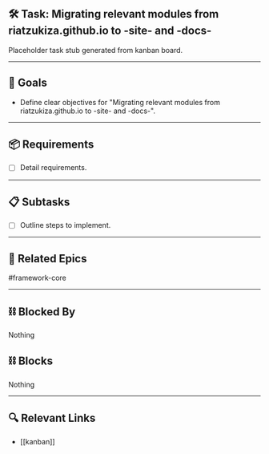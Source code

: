 ## 🛠️ Task: Migrating relevant modules from riatzukiza.github.io to -site- and -docs-

Placeholder task stub generated from kanban board.

---

## 🎯 Goals

- Define clear objectives for "Migrating relevant modules from riatzukiza.github.io to -site- and -docs-".

---

## 📦 Requirements

- [ ] Detail requirements.

---

## 📋 Subtasks

- [ ] Outline steps to implement.

---

## 🔗 Related Epics

#framework-core

---

## ⛓️ Blocked By

Nothing

## ⛓️ Blocks

Nothing

---

## 🔍 Relevant Links

- [[kanban]]
